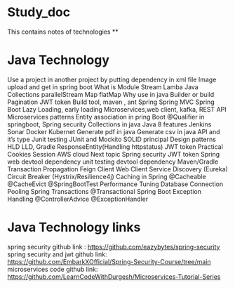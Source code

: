 # Study_doc
This contains notes of technologies
**
# Java Technology
Use a project in another project by putting dependency in xml file
Image upload and get in spring boot
What is Module
Stream
Lamba
Java Collections
parallelStream
Map
flatMap
Why use in java Builder or build
Pagination 
JWT token
Build tool, maven , ant
Spring
Spring MVC
Spring Boot
Lazy Loading, early loading
Microservices,web client, kafka, REST API
Microservices patterns
Entity association in pring Boot
@Qualifier in springboot, Spring security
Collections in java
Java 8 features
Jenkins
Sonar
Docker
Kubernet
Generate pdf in java
Generate csv in java
API and it’s type
Junit testing
JUnit and Mockito
SOLID principal
Design patterns
HLD
LLD, Gradle
ResponseEntity(Handling httpstatus)
JWT token 
Practical
Cookies
Session
AWS cloud
Next topic
Spring security
JWT token
Spring web devtool dependency
unit testing
devtool dependency
Maven/Gradle
Transaction Propagation
Feign Client
Web Client
Service Discovery (Eureka)
Circuit Breaker (Hystrix/Resilience4j)
Caching in Spring
@Cacheable
@CacheEvict
@SpringBootTest
Performance Tuning
Database Connection Pooling
Spring Transactions
@Transactional
Spring Boot Exception Handling
@ControllerAdvice
@ExceptionHandler
# Java Technology links
spring security github link : https://github.com/eazybytes/spring-security
spring security and jwt github link: https://github.com/EmbarkXOfficial/Spring-Security-Course/tree/main
microservices code github link: https://github.com/LearnCodeWithDurgesh/Microservices-Tutorial-Series

